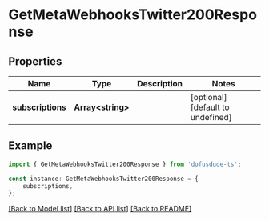 # GetMetaWebhooksTwitter200Response


## Properties

Name | Type | Description | Notes
------------ | ------------- | ------------- | -------------
**subscriptions** | **Array&lt;string&gt;** |  | [optional] [default to undefined]

## Example

```typescript
import { GetMetaWebhooksTwitter200Response } from 'dofusdude-ts';

const instance: GetMetaWebhooksTwitter200Response = {
    subscriptions,
};
```

[[Back to Model list]](../README.md#documentation-for-models) [[Back to API list]](../README.md#documentation-for-api-endpoints) [[Back to README]](../README.md)
